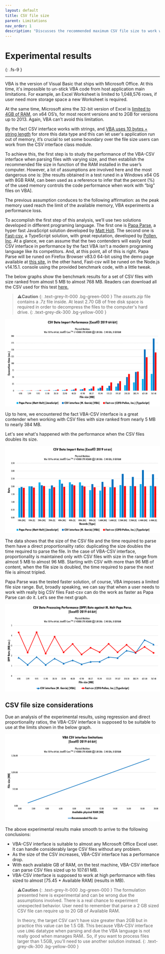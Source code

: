 ```yaml
---
layout: default
title: CSV file size
parent: Limitations
nav_order: 1
description: "Discusses the recommended maximum CSV file size to work with the CSV interface class."
---
```


# Experimental results
{: .fs-9 }

---

VBA is the version of Visual Basic that ships with Microsoft Office. At this time, it's impossible to un-stick VBA code from host application main limitations. For example, an Excel Worksheet is limited to 1,048,576 rows, if user need more storage space a new Worksheet is required.

At the same time, Microsoft aims the 32-bit version of Excel is [limited to 4GB of RAM](https://docs.microsoft.com/en-us/office/troubleshoot/excel/laa-capability-change), on x64 OS’s, for most recent versions and to 2GB for versions up to 2013. Again, VBA can’t avoid this limitation.

By the fact CSV interface works with strings, and [VBA uses 10 bytes + string length](https://docs.microsoft.com/en-us/office/vba/language/reference/user-interface-help/data-type-summary) for store this data type and this can let user's application run out of memory, it’s crucial to set some boundary over the file size users can work from the CSV interface class module. 

To achieve this, the first step is to study the performance of the VBA-CSV interface when parsing files with varying size, and then establish the recommended file size in function of the RAM installed in the user’s computer. However, a lot of assumptions are involved here and the most dangerous one is: \[the results obtained in a test runed in a Windows x64 OS with 8GB RAM, can been used as a reference to infer that the percent (%) of the used memory controls the code performance when work with “big” files on VBA\]. 

The previous assumption conduces to the following affirmation: as the peak memory used reach the limit of the available memory, VBA experiments a performance loss.

To accomplish the first step of this analysis, we’ll use two solutions developed in different programing language. The first one is [Papa Parse]( https://www.papaparse.com/), a hyper fast JavaScript solution developed by [Matt Holt]( https://github.com/mholt). The second one is [Fast-csv]( https://c2fo.io/fast-csv/), a TypeScript solution, with great reputation, developed by [Pollen, Inc]( https://c2fo.com/). At a glance, we can assume that the two contenders will easily beat CSV interface in performance by the fact VBA isn’t a modern programing language like its competitors. And, at this point, all of this is right. Papa Parse will be runed on Firefox Browser v83.0 64-bit using the demo page available at [this site](https://www.papaparse.com/demo), in the other hand, Fast-csv will be runed on the Node.js v14.15.1. console using the provided benchmark code, with a little tweak.

The below graphs show the benchmark results for a set of CSV files with size ranked from almost 5 MB to almost 768 MB. Readers can download all the CSV used for this test [here.](/csv-data/assets.zip)

>⚠️**Caution**
>{: .text-grey-lt-000 .bg-green-000 }
>The *assets.zip* file contains a .7z file inside. At least 2.70 GB of free disk space is required in order to decompress the files to the computer's hard drive.
{: .text-grey-dk-300 .bg-yellow-000 }

![PapaParse-Fastcsv-Benchmark](PapaParse-Fastcsv-Benchmark.png)

Up to here, we encountered the fact VBA-CSV interface is a great contender when working with CSV files with size ranked from nearly 5 MB to nearly 384 MB.

Let's see what's happened with the performance when the CSV files doubles its size.

![PapaParse-Fastcsv-Vrate](PapaParse-Fastcsv-Vrate.png)

The data shows that the size of the CSV file and the time required to parse them have a direct proportionality ratio: duplicating the size doubles the time required to parse the file. In the case of VBA-CSV interface, proportionality is maintained only with CSV files with size in the range from almost 5 MB to almost 96 MB. Starting with CSV with more than 96 MB of content, when the file size is doubled, the time required to parse the next file is almost tripled.

Papa Parse was the tested faster solution, of course, VBA imposes a limited file size range. But, broadly speaking, we can say that when a user needs to work with really big CSV files Fast-csv can do the work as faster as Papa Parse can do it. Let’s see the next graph.

![Agains-PapaParse-DPPrate](Agains-PapaParse-DPPrate.png)

## CSV file size considerations

Due an analysis of the experimental results, using regression and direct proportionality ratios, the VBA-CSV interface is supposed to be suitable to use at the limits shown in the below graph.

![File-size-limits](File-size-limits.png)

The above experimental results make smooth to arrive to the following conclusions:

* VBA-CSV interface is suitable to almost any Microsoft Office Excel user. It can handle considerably large CSV files without any problem.
* As the size of the CSV increases, VBA-CSV interface has a performance drop.
* With each available GB of RAM, on the test machine, VBA-CSV interface can parse CSV files sized up to 107.61 MB.
* VBA-CSV interface is supposed to work at high performance with files sized to almost \[75.45 * Available RAM\]  (results in MB).

>⚠️**Caution**
>{: .text-grey-lt-000 .bg-green-000 }
>The formulation presented here is experimental and can be wrong due the assumptions involved. There is a real chance to experiment unexpected behavior. User need to remember that parse a 2 GB sized CSV file can require up to 20 GB of Available RAM.
>
>In theory, the target CSV can't have size greater than 2GB but in practice this value can be 1.5 GB. This because VBA-CSV interface use `LONG` datatype when parsing and due the VBA language is not really good when manages RAM.. So, if you want to process files larger than 1.5GB, you'll need to use another solution instead.
{: .text-grey-dk-300 .bg-yellow-000 }
